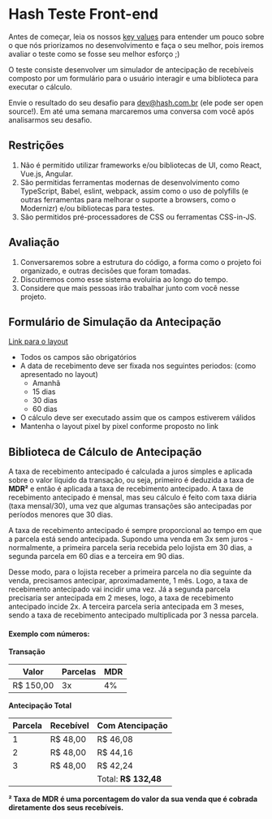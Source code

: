 # Hash Teste Front-end

Antes de começar, leia os nossos [key values](https://www.keyvalues.com/hash) para entender um pouco sobre o que nós priorizamos no desenvolvimento e faça o seu melhor, pois iremos avaliar o teste como se fosse seu melhor esforço ;)

O teste consiste desenvolver um simulador de antecipação de recebíveis composto por um formulário para o usuário interagir e uma biblioteca para executar o cálculo.

Envie o resultado do seu desafio para dev@hash.com.br (ele pode ser open source!). Em até uma semana marcaremos uma conversa com você após analisarmos seu desafio.

## Restrições

 1. Não é permitido utilizar frameworks e/ou bibliotecas de UI, como React, Vue.js, Angular.
 2. São permitidas ferramentas modernas de desenvolvimento como TypeScript, Babel, eslint, webpack, assim como o uso de polyfills (e outras ferramentas para melhorar o suporte a browsers, como o Modernizr) e/ou bibliotecas para testes.
 3. São permitidos pré-processadores de CSS ou ferramentas CSS-in-JS.

## Avaliação

1. Conversaremos sobre a estrutura do código, a forma como o projeto foi organizado, e outras decisões que foram tomadas.
2. Discutiremos como esse sistema evoluiria ao longo do tempo.
3. Considere que mais pessoas irão trabalhar junto com você nesse projeto.

## Formulário de Simulação da Antecipação

[Link para o layout](https://www.figma.com/file/ipV80xJ29T7rdz0Aoo7xWv/Antecipation?node-id=0%3A1)

- Todos os campos são obrigatórios
- A data de recebimento deve ser fixada nos seguintes periodos: (como apresentado no layout)
    - Amanhã
    - 15 dias
    - 30 dias
    - 60 dias
- O cálculo deve ser executado assim que os campos estiverem válidos
- Mantenha o layout pixel by pixel conforme proposto no link

## Biblioteca de Cálculo de Antecipação

A taxa de recebimento antecipado é calculada a juros simples e aplicada sobre o valor líquido da transação, ou seja, primeiro é deduzida a taxa de **MDR²** e então é aplicada a taxa de recebimento antecipado. A taxa de recebimento antecipado é mensal, mas seu cálculo é feito com taxa diária (taxa mensal/30), uma vez que algumas transações são antecipadas por períodos menores que 30 dias.

A taxa de recebimento antecipado é sempre proporcional ao tempo em que a parcela está sendo antecipada. Supondo uma venda em 3x sem juros - normalmente, a primeira parcela seria recebida pelo lojista em 30 dias, a segunda parcela em 60 dias e a terceira em 90 dias.

Desse modo, para o lojista receber a primeira parcela no dia seguinte da venda, precisamos antecipar, aproximadamente, 1 mês. Logo, a taxa de recebimento antecipado vai incidir uma vez. Já a segunda parcela precisaria ser antecipada em 2 meses, logo, a taxa de recebimento antecipado incide 2x. A terceira parcela seria antecipada em 3 meses, sendo a taxa de recebimento antecipado multiplicada por 3 nessa parcela.

#### Exemplo com números:

**Transação**

| Valor      | Parcelas | MDR |
| ---------- | -------- | --- |
| R$ 150,00  | 3x       | 4%  |


**Antecipação Total**

| Parcela | Recebível | Com Atencipação  |
| ------  | --------- | ---------------- |
| 1       | R$ 48,00  | R$ 46,08         |
| 2       | R$ 48,00  | R$ 44,16         |
| 3       | R$ 48,00  | R$ 42,24         |
|         |           | Total: **R$ 132,48** |

**² Taxa de MDR é uma porcentagem do valor da sua venda que é cobrada diretamente dos seus recebíveis.**
